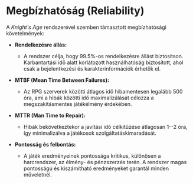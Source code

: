 # Megbízhatóság (Reliability)

A _Knight's Age_ rendszerével szemben támasztott megbízhatósági követelmények:

- **Rendelkezésre állás:**

  - A rendszer célja, hogy 99.5%-os rendelkezésre állást biztosítson.
    Karbantartási idő alatt korlátozott használhatóság biztosított, ahol csak a
    bejelentkezési és karakterinformációk érhetők el.

- **MTBF (Mean Time Between Failures):**

  - Az RPG szerverek közötti átlagos idő hibamentesen legalább 500 óra, ami a
    hibák közötti idő maximalizálását célozza a megszakításmentes játékélmény
    érdekében.

- **MTTR (Man Time to Repair):**

  - Hibák bekövetkeztekor a javítási idő célkitűzése átlagosan 1--2 óra, így
    minimalizálva a játékosok szolgáltatáskimaradását.

- **Pontosság és felbontás:**

  - A játék eredményeinek pontossága kritikus, különösen a harcrendszer, az
    élmény- és pénzszerzés terén. A rendszer magas pontosságú és kiszámítható
    eredményeket garantál minden műveletnél.
